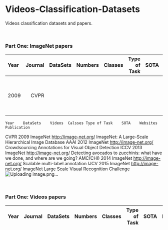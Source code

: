 # Videos-Classification-Datasets
Videos classification datasets and papers.


&nbsp; 
&nbsp;  
###  Part One: ImageNet papers
Year | Journal | DataSets | Numbers | Classes| Type of Task| SOTA | Homepage | Publication |
:----|--------:|---------:|--------:|-------:|------------:|-----:|---------:|:------------:
2009 |  CVPR   |    |   | | |  |  [IMAGENET](http://image-net.org/) | [ ImageNet: A Large-Scale Hierarchical Image Database](http://image-net.org/static_files/papers/imagenet_cvpr09.pdf)|


								
	Year	DataSets	Videos	Calsses	Type of Task	SOTA	Websites	Publication
CVPR	2009	ImageNet					http://image-net.org/	 ImageNet: A Large-Scale Hierarchical Image Database
 AAAI 	2012	ImageNet					http://image-net.org/	Crowdsourcing Annotations for Visual Object Detection
ICCV	2013	ImageNet					http://image-net.org/	Detecting avocados to zucchinis: what have we done, and where are we going?
AMC(CHI)	2014	ImageNet					http://image-net.org/	Scalable multi-label annotation
IJCV	2015	ImageNet					http://image-net.org/	ImageNet Large Scale Visual Recognition Challenge
![Uploading image.png…]()


&nbsp; 
&nbsp;  
###  Part One: Videos papers
Year | Journal | DataSets | Numbers | Classes| Type of Task| SOTA | Homepage | Publication |
:----|--------:|---------:|--------:|-------:|------------:|-----:|---------:|:------------:
